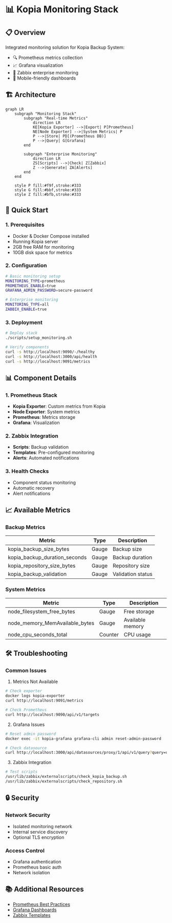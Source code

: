 # 📊 Kopia Monitoring Stack

## 📋 Overview
Integrated monitoring solution for Kopia Backup System:
- 🔍 Prometheus metrics collection
- 📈 Grafana visualization
- 🚨 Zabbix enterprise monitoring
- 📱 Mobile-friendly dashboards

## 🏗️ Architecture

```mermaid
graph LR
    subgraph "Monitoring Stack"
        subgraph "Real-time Metrics"
            direction LR
            KE[Kopia Exporter] -->|Export| P[Prometheus]
            NE[Node Exporter] -->|System Metrics| P
            P -->|Store| PD[(Prometheus DB)]
            P -->|Query| G[Grafana]
        end

        subgraph "Enterprise Monitoring"
            direction LR
            ZS[Scripts] -->|Check| Z[Zabbix]
            Z -->|Generate| ZA[Alerts]
        end
    end

    style P fill:#f9f,stroke:#333
    style G fill:#bbf,stroke:#333    
    style Z fill:#bfb,stroke:#333
```

## 🚀 Quick Start

### 1. Prerequisites
- Docker & Docker Compose installed
- Running Kopia server
- 2GB free RAM for monitoring
- 10GB disk space for metrics

### 2. Configuration
```bash
# Basic monitoring setup
MONITORING_TYPE=prometheus
PROMETHEUS_ENABLE=true
GRAFANA_ADMIN_PASSWORD=secure-password

# Enterprise monitoring
MONITORING_TYPE=all
ZABBIX_ENABLE=true
```

### 3. Deployment
```bash
# Deploy stack
./scripts/setup_monitoring.sh

# Verify components
curl -s http://localhost:9090/-/healthy
curl -s http://localhost:3000/api/health
curl -s http://localhost:9091/metrics
```

## 📊 Component Details

### 1. Prometheus Stack
- **Kopia Exporter**: Custom metrics from Kopia
- **Node Exporter**: System metrics
- **Prometheus**: Metrics storage
- **Grafana**: Visualization

### 2. Zabbix Integration
- **Scripts**: Backup validation
- **Templates**: Pre-configured monitoring
- **Alerts**: Automated notifications

### 3. Health Checks
- Component status monitoring
- Automatic recovery
- Alert notifications

## 📈 Available Metrics

### Backup Metrics
| Metric | Type | Description |
|--------|------|-------------|
| kopia_backup_size_bytes | Gauge | Backup size |
| kopia_backup_duration_seconds | Gauge | Backup duration |
| kopia_repository_size_bytes | Gauge | Repository size |
| kopia_backup_validation | Gauge | Validation status |

### System Metrics
| Metric | Type | Description |
|--------|------|-------------|
| node_filesystem_free_bytes | Gauge | Free storage |
| node_memory_MemAvailable_bytes | Gauge | Available memory |
| node_cpu_seconds_total | Counter | CPU usage |

## 🛠 Troubleshooting

### Common Issues

1. Metrics Not Available
```bash
# Check exporter
docker logs kopia-exporter
curl http://localhost:9091/metrics

# Check Prometheus
curl http://localhost:9090/api/v1/targets
```

2. Grafana Issues
```bash
# Reset admin password
docker exec -it kopia-grafana grafana-cli admin reset-admin-password

# Check datasource
curl http://localhost:3000/api/datasources/proxy/1/api/v1/query?query=up
```

3. Zabbix Integration
```bash
# Test scripts
/usr/lib/zabbix/externalscripts/check_kopia_backup.sh
/usr/lib/zabbix/externalscripts/check_repository.sh
```

## 🔒 Security

### Network Security
- Isolated monitoring network
- Internal service discovery
- Optional TLS encryption

### Access Control
- Grafana authentication
- Prometheus basic auth
- Network isolation

## 📚 Additional Resources
- [Prometheus Best Practices](https://prometheus.io/docs/practices/naming/)
- [Grafana Dashboards](https://grafana.com/grafana/dashboards/)
- [Zabbix Templates](https://www.zabbix.com/integrations/)